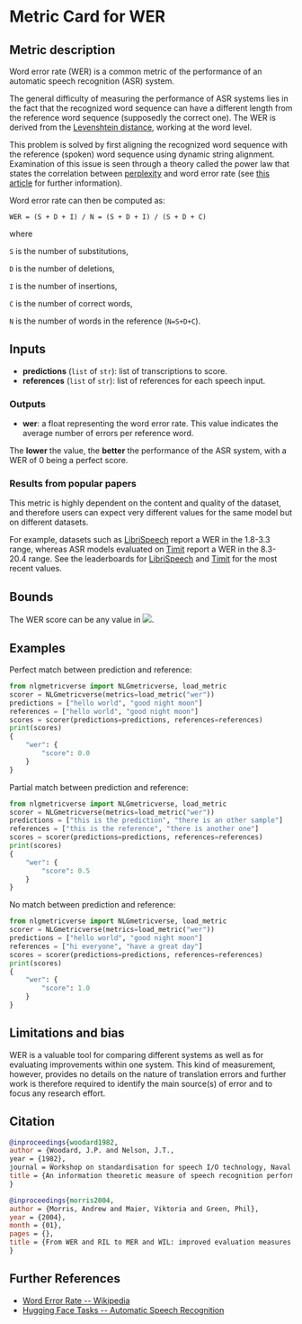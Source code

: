 # Metric Card for WER

## Metric description
Word error rate (WER) is a common metric of the performance of an automatic speech recognition (ASR) system. 

The general difficulty of measuring the performance of ASR systems lies in the fact that the recognized word sequence can have a different length from the reference word sequence (supposedly the correct one). The WER is derived from the [Levenshtein distance](https://en.wikipedia.org/wiki/Levenshtein_distance), working at the word level.

This problem is solved by first aligning the recognized word sequence with the reference (spoken) word sequence using dynamic string alignment. Examination of this issue is seen through a theory called the power law that states the correlation between [perplexity](https://huggingface.co/metrics/perplexity) and word error rate (see [this article](https://www.cs.cmu.edu/~roni/papers/eval-metrics-bntuw-9802.pdf) for further information).

Word error rate can then be computed as:

`WER = (S + D + I) / N = (S + D + I) / (S + D + C)`

where

`S` is the number of substitutions,

`D` is the number of deletions,

`I` is the number of insertions,

`C` is the number of correct words,

`N` is the number of words in the reference (`N=S+D+C`).

## Inputs 
-  **predictions** (`list` of `str`): list of transcriptions to score.
-  **references** (`list` of `str`): list of references for each speech input.

### Outputs
-  **wer**: a float representing the word error rate. This value indicates the average number of errors per reference word. 

The **lower** the value, the **better** the performance of the ASR system, with a WER of 0 being a perfect score.

### Results from popular papers
This metric is highly dependent on the content and quality of the dataset, and therefore users can expect very different values for the same model but on different datasets.

For example, datasets such as [LibriSpeech](https://huggingface.co/datasets/librispeech_asr) report a WER in the 1.8-3.3 range, whereas ASR models evaluated on [Timit](https://huggingface.co/datasets/timit_asr) report a WER in the 8.3-20.4 range. 
See the leaderboards for [LibriSpeech](https://paperswithcode.com/sota/speech-recognition-on-librispeech-test-clean) and [Timit](https://paperswithcode.com/sota/speech-recognition-on-timit) for the most recent values.

## Bounds
The WER score can be any value in <img src="https://render.githubusercontent.com/render/math?math={[0,1]}##gh-light-mode-only">.

## Examples
Perfect match between prediction and reference:

```python
from nlgmetricverse import NLGmetricverse, load_metric
scorer = NLGmetricverse(metrics=load_metric("wer"))
predictions = ["hello world", "good night moon"]
references = ["hello world", "good night moon"]
scores = scorer(predictions=predictions, references=references)
print(scores)
{
    "wer": {
        "score": 0.0
    }
}
```

Partial match between prediction and reference:

```python
from nlgmetricverse import NLGmetricverse, load_metric
scorer = NLGmetricverse(metrics=load_metric("wer"))
predictions = ["this is the prediction", "there is an other sample"]
references = ["this is the reference", "there is another one"]
scores = scorer(predictions=predictions, references=references)
print(scores)
{
    "wer": {
        "score": 0.5
    }
}
```

No match between prediction and reference:

```python
from nlgmetricverse import NLGmetricverse, load_metric
scorer = NLGmetricverse(metrics=load_metric("wer"))
predictions = ["hello world", "good night moon"]
references = ["hi everyone", "have a great day"]
scores = scorer(predictions=predictions, references=references)
print(scores)
{
    "wer": {
        "score": 1.0
    }
}
```

## Limitations and bias
WER is a valuable tool for comparing different systems as well as for evaluating improvements within one system. This kind of measurement, however, provides no details on the nature of translation errors and further work is therefore required to identify the main source(s) of error and to focus any research effort. 

## Citation
```bibtex
@inproceedings{woodard1982,
author = {Woodard, J.P. and Nelson, J.T.,
year = {1982},
journal = Ẅorkshop on standardisation for speech I/O technology, Naval Air Development Center, Warminster, PA},
title = {An information theoretic measure of speech recognition performance}
}
```
```bibtex
@inproceedings{morris2004,
author = {Morris, Andrew and Maier, Viktoria and Green, Phil},
year = {2004},
month = {01},
pages = {},
title = {From WER and RIL to MER and WIL: improved evaluation measures for connected speech recognition.}
}
```

## Further References 
- [Word Error Rate -- Wikipedia](https://en.wikipedia.org/wiki/Word_error_rate)
- [Hugging Face Tasks -- Automatic Speech Recognition](https://huggingface.co/tasks/automatic-speech-recognition)
